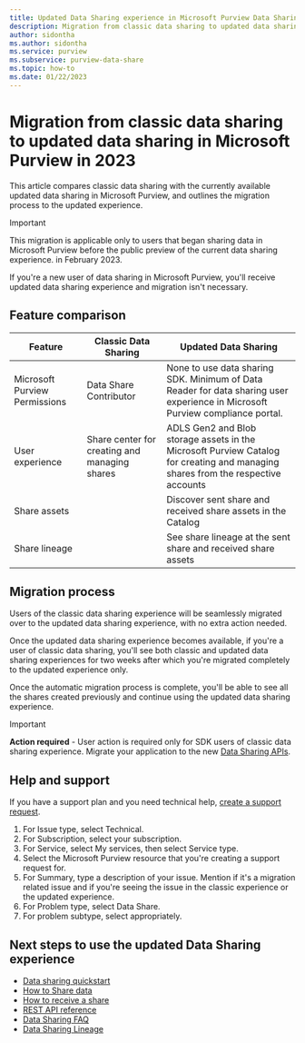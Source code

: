```yaml
---
title: Updated Data Sharing experience in Microsoft Purview Data Sharing
description: Migration from classic data sharing to updated data sharing in Microsoft Purview.
author: sidontha
ms.author: sidontha
ms.service: purview
ms.subservice: purview-data-share
ms.topic: how-to
ms.date: 01/22/2023
---
```

# Migration from classic data sharing to updated data sharing in Microsoft Purview in 2023

This article compares classic data sharing with the currently available updated data sharing in Microsoft Purview, and outlines the migration process to the updated experience.

> [!IMPORTANT]
> This migration is applicable only to users that began sharing data in Microsoft Purview before the public preview of the current data sharing experience. in February 2023.

If you're a new user of data sharing in Microsoft Purview, you'll receive updated data sharing experience and migration isn't necessary.

## Feature comparison

| **Feature** | **Classic Data Sharing** | **Updated Data Sharing** |
|---|---|---|
|Microsoft Purview Permissions|Data Share Contributor|None to use data sharing SDK. Minimum of Data Reader for data sharing user experience in Microsoft Purview compliance portal.|
|User experience|Share center for creating and managing shares|ADLS Gen2 and Blob storage assets in the Microsoft Purview Catalog for creating and managing shares from the respective accounts|
|Share assets| |Discover sent share and received share assets in the Catalog|
|Share lineage| |See share lineage at the sent share and received share assets|

## Migration process

Users of the classic data sharing experience will be seamlessly migrated over to the updated data sharing experience, with no extra action needed.

Once the updated data sharing experience becomes available, if you're a user of classic data sharing, you'll see both classic and updated data sharing experiences for two weeks after which you're migrated completely to the updated experience only.

Once the automatic migration process is complete, you'll be able to see all the shares created previously and continue using the updated data sharing experience.

> [!IMPORTANT]
> **Action required** - User action is required only for SDK users of classic data sharing experience. Migrate your application to the new [Data Sharing APIs](/rest/api/purview/).

## Help and support

If you have a support plan and you need technical help, [create a support request](https://portal.azure.com/#blade/Microsoft_Azure_Support/HelpAndSupportBlade/newsupportrequest).

1. For Issue type, select Technical.  
1. For Subscription, select your subscription.  
1. For Service, select My services, then select Service type.  
1. Select the Microsoft Purview resource that you're creating a support request for.  
1. For Summary, type a description of your issue. Mention if it's a migration related issue and if you're seeing the issue in the classic experience or the updated experience.  
1. For Problem type, select Data Share.  
1. For problem subtype, select appropriately.


## Next steps to use the updated Data Sharing experience

* [Data sharing quickstart](quickstart-data-share.md)
* [How to Share data](how-to-share-data.md)
* [How to receive a share](how-to-receive-share.md)
* [REST API reference](/rest/api/purview/)
* [Data Sharing FAQ](how-to-data-share-faq.md)
* [Data Sharing Lineage](how-to-lineage-purview-data-sharing.md)